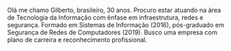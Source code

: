 Olá me chamo Gilberto, brasileiro, 30 anos. Procuro estar atuando na área de Tecnologia da Informação com ênfase em infraestrutura, redes e segurança. Formado em Sistemas de Informação (2016), pós-graduado em Segurança de Redes de Computadores (2019). Busco uma empresa com plano de carreira e reconhecimento profissional.
